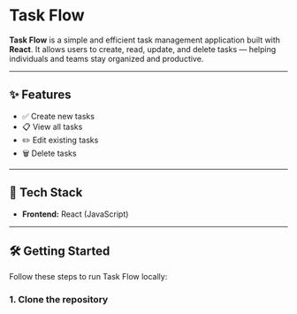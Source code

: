 # Task Flow

**Task Flow** is a simple and efficient task management application built with **React**. It allows users to create, read, update, and delete tasks — helping individuals and teams stay organized and productive.

---

## ✨ Features

- ✅ Create new tasks
- 📋 View all tasks
- ✏️ Edit existing tasks
- 🗑️ Delete tasks

---

## 🚀 Tech Stack

- **Frontend:** React (JavaScript)

---

## 🛠️ Getting Started

Follow these steps to run Task Flow locally:

### 1. Clone the repository
```bash
